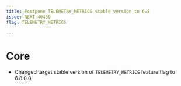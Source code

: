 ```yaml
---
title: Postpone TELEMETRY_METRICS stable version to 6.8
issue: NEXT-40450
flag: TELEMETRY_METRICS

---
```

# Core
* Changed target stable version of `TELEMETRY_METRICS` feature flag to 6.8.0.0
